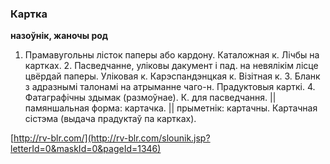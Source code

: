 ### Картка
**назоўнік, жаночы род**

1. Прамавугольны лісток паперы або кардону. Каталожная к. Лічбы на картках. 2. Пасведчанне, уліковы дакумент і пад. на невялікім лісце цвёрдай паперы. Уліковая к. Карэспандэнцкая к. Візітная к. 3. Бланк з адразнымі талонамі на атрыманне чаго-н. Прадуктовыя карткі. 4. Фатаграфічны здымак (размоўнае). К. для пасведчання. || памяншальная форма: картачка. || прыметнік: картачны. Картачная сістэма (выдача прадуктаў па картках).

<a rel="author">[http://rv-blr.com/](http://rv-blr.com/slounik.jsp?letterId=0&maskId=0&pageId=1346)</a>
